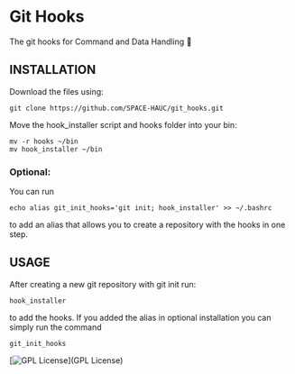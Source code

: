 # Git Hooks
The git hooks for Command and Data Handling :octopus:

## INSTALLATION

Download the files using:
```
git clone https://github.com/SPACE-HAUC/git_hooks.git
```

Move the hook_installer script and hooks folder into your bin:
```
mv -r hooks ~/bin
mv hook_installer ~/bin
```

### Optional:
You can run
```
echo alias git_init_hooks='git init; hook_installer' >> ~/.bashrc
```
to add an alias that allows you to create a repository with the hooks in one
step.

## USAGE
After creating a new git repository with git init run:
```
hook_installer
```
to add the hooks. If you added the alias in optional installation you can
simply run the command
```
git_init_hooks
```

[![GPL License](http://darrienglasser.com/gpl-v3-logo.jpg)](GPL License)
